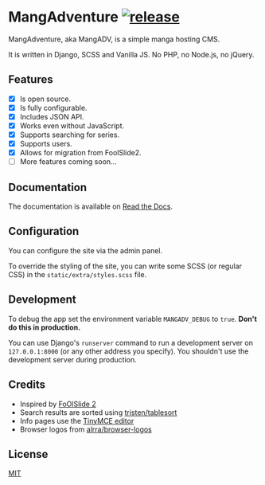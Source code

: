 # MangAdventure [![release](https://img.shields.io/github/release/mangadventure/MangAdventure/all.svg)](https://github.com/mangadventure/MangAdventure/releases)

MangAdventure, aka MangADV, is a simple manga hosting CMS.

It is written in Django, SCSS and Vanilla JS. No PHP, no Node.js, no jQuery.

## Features

* [x] Is open source.
* [x] Is fully configurable.
* [x] Includes JSON API.
* [x] Works even without JavaScript.
* [x] Supports searching for series.
* [x] Supports users. <!--(comments & bookmarks too) soon-->
* [x] Allows for migration from FoolSlide2.
* [ ] More features coming soon...

## Documentation

The documentation is available on [Read the Docs](https://mangadventure.rtfd.io).

## Configuration

You can configure the site via the admin panel.

To override the styling of the site, you can write some
SCSS (or regular CSS) in the `static/extra/styles.scss` file.

## Development

To debug the app set the environment variable `MANGADV_DEBUG`
to `true`. **Don't do this in production.**

You can use Django's `runserver` command to run a development
server on `127.0.0.1:8000` (or any other address you specify).
You shouldn't use the development server during production.

## Credits

* Inspired by [FoOlSlide 2](https://github.com/chocolatkey/FoOlSlide2)
* Search results are sorted using [tristen/tablesort](https://github.com/tristen/tablesort)
* Info pages use the [TinyMCE editor](https://www.tiny.cloud/)
* Browser logos from [alrra/browser-logos](https://github.com/alrra/browser-logos)

## License

[MIT](LICENSE)


